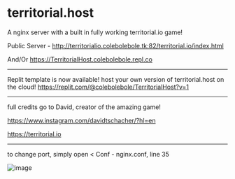 # territorial.host
A nginx server with a built in fully working territorial.io game!

Public Server - http://territorialio.colebolebole.tk:82/territorial.io/index.html

And/Or https://TerritorialHost.colebolebole.repl.co

---
Replit template is now available! host your own version of territorial.host on the cloud!
https://replit.com/@colebolebole/TerritorialHost?v=1

---
full credits go to David, creator of the amazing game! 

https://www.instagram.com/davidtschacher/?hl=en

https://territorial.io

---
to change port, simply open < Conf - nginx.conf, line 35

![image](https://user-images.githubusercontent.com/88512222/215025420-386063df-a821-481d-aa25-774b891be2be.png)



